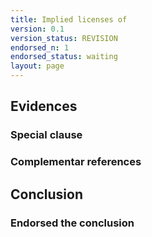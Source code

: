 ```yaml
---
title: Implied licenses of
version: 0.1
version_status: REVISION
endorsed_n: 1
endorsed_status: waiting
layout: page
---
```


## Evidences

### Special clause

### Complementar references

## Conclusion

### Endorsed the conclusion
